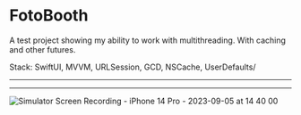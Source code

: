 
# FotoBooth

A test project showing my ability to work with multithreading. With caching and other futures.


Stack: SwiftUI, MVVM, URLSession, GCD, NSCache, UserDefaults/
_________________
------
![Simulator Screen Recording - iPhone 14 Pro - 2023-09-05 at 14 40 00](https://github.com/wildwoodB/fotoBoothTest/assets/111679856/0f1a1630-edb8-4475-aa84-d678cfcb3c3f)
